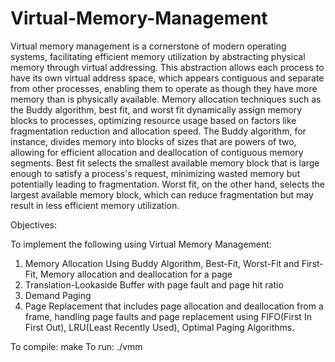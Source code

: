 # Virtual-Memory-Management
Virtual memory management is a cornerstone of modern operating systems, facilitating efficient memory utilization by abstracting physical memory through virtual addressing. This abstraction allows each process to have its own virtual address space, which appears contiguous and separate from other processes, enabling them to operate as though they have more memory than is physically available. Memory allocation techniques such as the Buddy algorithm, best fit, and worst fit dynamically assign memory blocks to processes, optimizing resource usage based on factors like fragmentation reduction and allocation speed. The Buddy algorithm, for instance, divides memory into blocks of sizes that are powers of two, allowing for efficient allocation and deallocation of contiguous memory segments. Best fit selects the smallest available memory block that is large enough to satisfy a process's request, minimizing wasted memory but potentially leading to fragmentation. Worst fit,
on the other hand, selects the largest available memory block, which can reduce fragmentation but may result in less efficient memory utilization.


Objectives:

To implement the following using Virtual Memory Management:

1.	Memory Allocation Using Buddy Algorithm, Best-Fit, Worst-Fit and First-Fit, Memory allocation and deallocation for a page
2.	Translation-Lookaside Buffer with page fault and page hit ratio
3.	Demand Paging
4.	Page Replacement that includes page allocation and deallocation from a frame, handling page faults and page replacement using FIFO(First In First Out), LRU(Least Recently Used), Optimal Paging Algorithms.



To compile: make
To run: ./vmm
